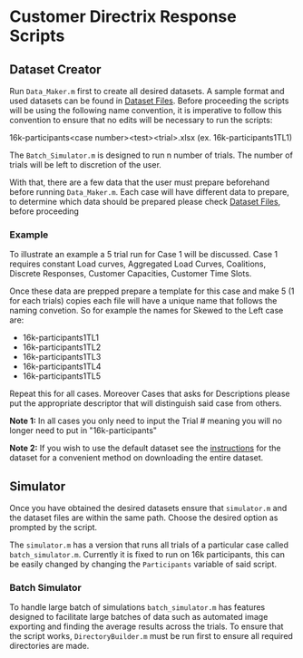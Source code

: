 # Customer Directrix Response Scripts

## Dataset Creator
Run `Data_Maker.m` first to create all desired datasets. A sample format and used datasets can be found in [Dataset Files](https://github.com/MonsiBoy/Customer-Directrix-Response/tree/main/Dataset%20Files). Before proceeding the scripts will be using the following name convention, it is imperative to follow this convention to ensure that no edits will be necessary to run the scripts:

16k-participants\<case number\>\<test\>\<trial\>.xlsx
(ex. 16k-participants1TL1)

The `Batch_Simulator.m` is designed to run n number of trials. The number of trials will be left to discretion of the user. 

With that, there are a few data that the user must prepare beforehand before running `Data_Maker.m`. Each case will have different data to prepare, to determine which data should be prepared please check [Dataset Files](https://github.com/MonsiBoy/Customer-Directrix-Response/tree/main/Dataset%20Files), before proceeding

### Example
To illustrate an example a 5 trial run for Case 1 will be discussed. Case 1 requires constant Load curves, Aggregated Load Curves, Coalitions, Discrete Responses, Customer Capacities, Customer Time Slots. 

Once these data are prepped prepare a template for this case and make 5 (1 for each trials) copies each file will have a unique name that follows the naming convetion. So for example the names for Skewed to the Left case  are:

- 16k-participants1TL1
- 16k-participants1TL2
- 16k-participants1TL3
- 16k-participants1TL4
- 16k-participants1TL5

Repeat this for all cases. Moreover Cases that asks for Descriptions please put the appropriate descriptor that will distinguish said case from others.

**Note 1:**
In all cases you only need to input the Trial # meaning you will no longer need to put in "16k-participants<case><case type>"

**Note 2:**
If you wish to use the default dataset see the [instructions](https://github.com/MonsiBoy/Customer-Directrix-Response/blob/25cf601c35fcc99aa6780a069886df86429efcdd/Dataset%20Files/Instructions.md) for the dataset for a convenient method on downloading the entire dataset.

## Simulator

Once you have obtained the desired datasets ensure that `simulator.m` and the dataset files are within the same path. Choose the desired option as prompted by the script. 

The `simulator.m` has a version that runs all trials of a particular case called `batch_simulator.m`. Currently it is fixed to run on 16k participants, this can be easily changed by changing the `Participants` variable of said script.

### Batch Simulator
To handle large batch of simulations `batch_simulator.m` has features designed to facilitate large batches of data such as automated image exporting and finding the average results across the trials. To ensure that the script works, `DirectoryBuilder.m` must be run first to ensure all required directories are made.
 
